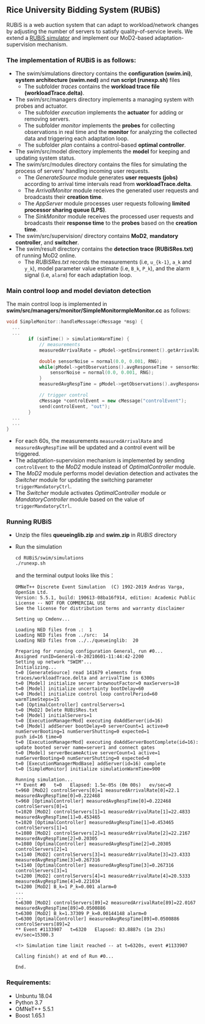 ## Rice University Bidding System (RUBiS)

RUBiS is a web auction system that can adapt to workload/network changes by adjusting the number of servers to satisfy quality-of-service levels. We extend a [RUBiS simulator](https://github.com/cps-sei/swim) and implement our MoD2-based adaptation-supervision mechanism.

### The implementation of RUBiS is as follows:

* The swim/simulations directory contains the **configuration (swim.ini)**, **system architecture (swim.ned)** and **run script (runexp.sh)** files
    * The subfolder *traces* contains the **workload trace file (workloadTrace.delta)**.
* The swim/src/managers directory implements a managing system with probes and actuator.
    * The subfolder *execution* implements the **actuator** for adding or removing servers.
    * The subfolder *monitor* implements the **probes** for collecting observations in real time and the **monitor** for analyzing the collected data and triggering each adaptation loop.
    * The subfolder *plan* contains a control-based **optimal controller**.
* The swim/src/model directory implements the **model** for keeping and updating system status.
* The swim/src/modules directory contains the files for simulating the process of servers' handling incoming user requests.
    * The *GenerateSource* module generates **user requests (jobs)** according to arrival time intervals read from  **workloadTrace.delta**.
    * The *ArrivalMonitor* module receives the generated user requests and broadcasts their **creation time**.
    * The *AppServer* module processes user requests following **limited processor sharing queue (LPS)**.
    * The *SinkMonitor* module receives the processed user requests and broadcasts their **response time** to the **probes** based on the **creation time**.
* The swim/src/supervision/ directory contains **MoD2**, **mandatory controller**, and **switcher**.
* The swim/result directory contains the **detection trace (RUBiSRes.txt)** of running MoD2 online.
    * The *RUBiSRes.txt* records the measurements (i.e, `u_{k-1}`, `a_k` and `y_k`), model parameter value estimate (i.e, `B_k`, `P_k`), and the alarm signal (i.e, `alarm`) for each adaptation loop.

### Main control loop and model deviaton detection

The main control loop is implemented in **swim/src/managers/monitor/SimpleMonitormpleMonitor.cc** as follows:

```C++
void SimpleMonitor::handleMessage(cMessage *msg) {
  ...
  ...
        if (simTime() > simulationWarmTime) {
            // measurements
            measuredArrivalRate = pModel->getEnvironment().getArrivalRate();

            double sensorNoise = normal(0.0, 0.001, RNG);
            while(pModel->getObservations().avgResponseTime + sensorNoise<0.0){
                sensorNoise = normal(0.0, 0.001, RNG);
            }
            measuredAvgRespTime = pModel->getObservations().avgResponseTime + sensorNoise;

            // trigger control
            cMessage *controlEvent = new cMessage("controlEvent");
            send(controlEvent, "out");
        }
  ...
  ...
}
```
* For each 60s, the measurements `measuredArrivalRate` and `measuredAvgRespTime` will be updated and a control event will be triggered.
* The adaptation-supervision mechanism is implemented by sending `controlEvent` to the *MoD2* module instead of *OptimalController* module.
* The *MoD2* module performs model deviation detection and activates the *Switcher* module for updating the switching parameter `triggerMandatoryCtrl`.
* The *Switcher* module activates *OptimalController* module or *MandatoryController* module based on the value of `triggerMandatoryCtrl`.

### Running RUBiS

  - Unzip the files **queueinglib.zip** and **swim.zip** in *RUBiS* directory

  - Run the simulation
      ```
     cd RUBiS/swim/simulations
     ./runexp.sh
      ```
    and the terminal output looks like this：
    ```
    OMNeT++ Discrete Event Simulation  (C) 1992-2019 Andras Varga, OpenSim Ltd.
    Version: 5.5.1, build: 190613-08ba16f914, edition: Academic Public License -- NOT FOR COMMERCIAL USE
    See the license for distribution terms and warranty disclaimer

    Setting up Cmdenv...

    Loading NED files from .:  1
    Loading NED files from ../src:  14
    Loading NED files from ../../queueinglib:  20

    Preparing for running configuration General, run #0...
    Assigned runID=General-0-20210601-11:44:42-2200
    Setting up network "SWIM"...
    Initializing...
    t=0 [GenerateSource] read 141679 elements from traces/workloadTrace.delta and arrivalTime is 6300s
    t=0 [Model] initialize server brownoutFactor=0 maxServers=10
    t=0 [Model] initialize uncertainty bootDelay=60
    t=0 [Model] initialize control loop controlPeriod=60 warmTimeSteps=15
    t=0 [OptimalController] controlServers=1
    t=0 [MoD2] Delete RUBiSRes.txt
    t=0 [Model] initialServers=1
    t=0 [ExecutionManagerMod] executing doAddServer(id=16)
    t=0 [Model] addServer bootDelay=0 serverCount=1 active=0 numServerBooting=1 numServerShutting=0 expected=1
    push id=16 time=0
    t=0 [ExecutionManagerMod] executing doAddServerBootComplete(id=16): update booted server name=server1 and connect gates
    t=0 [Model] serverBecameActive serverCount=1 active=1 numServerBooting=0 numServerShutting=0 expected=0
    t=0 [ExecutionManagerModBase] addServer(id=16) complete
    t=0 [SimpleMonitor] initialize simulationWarmTime=900

    Running simulation...
    ** Event #0   t=0   Elapsed: 1.5e-05s (0m 00s)   ev/sec=0
    t=960 [MoD2] controlServers[0]=1 measuredArrivalRate[0]=22.1 measuredAvgRespTime[0]=0.222468
    t=960 [OptimalController] measuredAvgRespTime[0]=0.222468 controlServers[0]=1
    t=1020 [MoD2] controlServers[1]=1 measuredArrivalRate[1]=22.4833 measuredAvgRespTime[1]=0.453465
    t=1020 [OptimalController] measuredAvgRespTime[1]=0.453465 controlServers[1]=1
    t=1080 [MoD2] controlServers[2]=1 measuredArrivalRate[2]=22.2167 measuredAvgRespTime[2]=0.20305
    t=1080 [OptimalController] measuredAvgRespTime[2]=0.20305 controlServers[2]=1
    t=1140 [MoD2] controlServers[3]=1 measuredArrivalRate[3]=23.4333 measuredAvgRespTime[3]=0.267316
    t=1140 [OptimalController] measuredAvgRespTime[3]=0.267316 controlServers[3]=1
    t=1200 [MoD2] controlServers[4]=1 measuredArrivalRate[4]=20.5333 measuredAvgRespTime[4]=0.221034
    t=1200 [MoD2] B_k=1 P_k=0.001 alarm=0
    ...
    ...
    t=6300 [MoD2] controlServers[89]=2 measuredArrivalRate[89]=22.0167 measuredAvgRespTime[89]=0.0500886
    t=6300 [MoD2] B_k=1.37309 P_k=0.00144148 alarm=0
    t=6300 [OptimalController] measuredAvgRespTime[89]=0.0500886 controlServers[89]=2
    ** Event #1133907   t=6320   Elapsed: 83.8887s (1m 23s)   ev/sec=15300.3

    <!> Simulation time limit reached -- at t=6320s, event #1133907

    Calling finish() at end of Run #0...

    End.
    ```
    
### Requirements:
* Unbuntu 18.04
* Python 3.7
* OMNeT++ 5.5.1
* Boost 1.65.1
